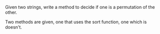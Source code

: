 Given two strings, write a method to decide if one is a permutation of the other.

Two methods are given, one that uses the sort function, one which is doesn't.
